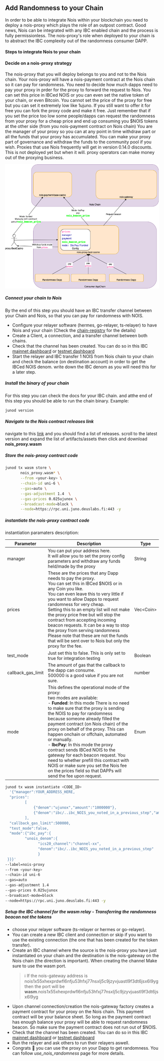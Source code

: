 ## Add Randomness to your Chain

In order to be able to integrate Nois within your blockchain you need to deploy
a nois-proxy which plays the role of an outpost contract. Good news, Nois can be
integrated with any IBC enabled chain and the process is fully permissionless.
The nois-proxy's role when deployed to your chain is to abstract the IBC
complexity out of the randomness consumer DAPP.

#### Steps to integrate Nois to your chain

#### Decide on a nois-proxy strategy

The nois-proxy that you will deploy belongs to you and not to the Nois chain.
Your nois-proxy will have a nois-payment contract at the Nois chain so it can
pay for randomness. You need to decide how much dapps need to pay your proxy in
prder for the proxy to forward the request to Nois. You can set this price in
IBCed NOIS or you can even set the native token of your chain, or even Bitcoin.
You cannot set the price of the proxy for free but you can set it extremely low
like 1ujuno. If you still want to offer it for free you can fork the proxy code
and make it free. Just remember that if you set the price too low some
people/dapps can request the randomness from your proxy for a cheap price and
end up consuming you $NOIS tokens at the other side (from you nois-payment
contract on Nois chain) You are the manager of your proxy so you can at any
point in time withdraw part or all the funds that your proxy has accumulated.
You can make your proxy part of governance and withdraw the funds to the
community pool if you wish.
Proxies that use Nois frequently will get in version 0.14.0 discounts. This is not deployed yet but when it will. proxy operators can make money out of the proxying business.

![Proxy](img/nois-proxy.png)

##### Connect your chain to Nois

By the end of this step you should have an IBC transfer channel between your
Chain and Nois, so that you can pay for randomness with NOIS.

- Configure your relayer software (hermes, go-relayer, ts-relayer) to have Nois
  and your chain (Check the
  [chain-registry](https://github.com/cosmos/chain-registry/tree/master/nois)
  for the details)
- Create a Client, a connection, and a transfer channel between both chains.
- Check that the channel has been created. You can do so in this IBC
  [mainnet dashboard](https://ibc.nois.network/connections) or
  [testnet dashboard](https://testnet.ibc.nois.network/)
- Start the relayer and IBC transfer 1 NOIS from Nois chain to your chain and
  check the balance (on destination account) in order to get the IBCed NOIS
  denom. write down the IBC denom as you will need this for a later step.

##### Install the binary of your chain

For this step you can check the docs for your IBC chain. and atthe end of this
step you should be able to run the chain binary. Example:

```sh
junod version
```

##### Navigate to the Nois contract releases link

navigate to this [link](https://github.com/noislabs/nois-contracts/releases) and
you should find a list of releases. scroll to the latest version and expand the
list of artifacts/assets then click and download **nois_proxy.wasm**

##### Store the nois-proxy contract code

```sh
junod tx wasm store \
       nois_proxy.wasm* \
       --from <your-key> \
       --chain-id uni-6 \
       --gas=auto \
       --gas-adjustment 1.4  \
       --gas-prices 0.025ujunox \
       --broadcast-mode=block \
       --node=https://rpc.uni.juno.deuslabs.fi:443 -y
```

##### instantiate the nois-proxy contract code

instantiation paramaters description:

| Parameter          | Description                                                                                                                                                                                                                                                                                                                                                                                                                                                                                                                                                                                                                                | Type       |
| ------------------ | ------------------------------------------------------------------------------------------------------------------------------------------------------------------------------------------------------------------------------------------------------------------------------------------------------------------------------------------------------------------------------------------------------------------------------------------------------------------------------------------------------------------------------------------------------------------------------------------------------------------------------------------ | ---------- |
| manager            | You can put your address here. <br>It will allow you to set the proxy config parameters and withdraw any funds held/made by the proxy                                                                                                                                                                                                                                                                                                                                                                                                                                                                                                      | String     |
| prices             | These are the prices that any Dapp needs to pay the proxy.<br>You can set this in IBCed $NOIS or in any Coin you like.<br>You can even leave this to very little if you want to allow Dapps to request randomness for very cheap.<br>Setting this to an empty list will not make the proxy price free but will stop the contract from accepting incoming beacon requests. It can be a way to stop the proxy from serving randomness <br>Please note that these are not the funds that will be sent over to Nois but only the proxy for the fee.                                                                                            | Vec\<Coin> |
| test_mode          | Just set this to false. This is only set to true for integration testing                                                                                                                                                                                                                                                                                                                                                                                                                                                                                                                                                                   | Boolean    |
| callback_gas_limit | The amount of gas that the callback to the dapp can consume. <br>500000 is a good value if you are not sure.                                                                                                                                                                                                                                                                                                                                                                                                                                                                                                                               | number     |
| mode               | This defines the operational mode of the proxy:<br>two modes are available: <br> - **Funded**: In this mode There is no need to make sure that the proxy is sending the NOIS to pay for randomness because someone already filled the payment contract (on Nois chain) of the proxy on behalf of the proxy. This can happen onchain or offchain, automated or manually.<br> - **IbcPay**: In this mode the proxy contract sends IBCed NOIS to the gateway for each beacon request. You need to whether prefill this contract with NOIS or make sure you set the Nois fee on the prices field so that DAPPs will send the fee upon request. | Enum       |

```sh
junod tx wasm instantiate <CODE_ID>
  '{"manager":YOUR_ADDRESS_HERE,
  "prices":
         [
             {"denom":"ujunox","amount":"1000000"},
             {"denom":"ibc/..ibc_NOIS_you_noted_in_a_previous_step","amount":"50000000"}
         ],
  "callback_gas_limit":500000,
  "test_mode":false,
  "mode":{"ibc_pay":{
         "unois_denom":{
               "ics20_channel":"channel-xx",
               "denom":"ibc/..ibc_NOIS_you_noted_in_a_previous_step"
               }
 }}}'
--label=nois-proxy
--from <your-key>
--chain-id uni-6
--gas=auto
--gas-adjustment 1.4
--gas-prices 0.025ujunox
--broadcast-mode=block
--node=https://rpc.uni.juno.deuslabs.fi:443 -y
```

##### Setup the IBC channel for the wasm relay - Transferring the randomness beacon not the tokens

- choose your relayer software (ts-relayer or hermes or go-relayer).
- You can create a new IBC client and connection or skip if you want to use the
  existing connection (the one that has been created for the token transfer).
- Create an IBC channel where the source is the nois-proxy you have just
  instantiated on your chain and the destination is the nois-gateway on the Nois
  chain (the direction is important). When creating the channel Make sure to use
  the wasm port.
  > ℹ️ If the nois-gateway address is
  > nois1x55xhexprdwfl6nfju53hfxj77nsxlj5c9jzyvjuastl9f3dt6jsx6l9yg then the
  > port will be
  > **wasm**.nois1x55xhexprdwfl6nfju53hfxj77nsxlj5c9jzyvjuastl9f3dt6jsx6l9yg
- Upon channel connection/creation the nois-gateway factory creates a payment
  contract for your proxy on the Nois chain. This payment contract will be your
  balance sheet. So long as the payment contract has enough balance your proxy
  will be able to request randomness beacon. So make sure the payment contract
  does not run out of $NOIS.
- Check that the channel has been created. You can do so in this IBC
  [mainnet dashboard](https://ibc.nois.network/connections) or
  [testnet dashboard](https://testnet.ibc.nois.network/)
- Run the relayer and ask others to run their relayers aswell.
- Congrats 🎉 you can use the proxy on your Dapp to get randomness. You can
  follow _use_nois_randomness_ page for more details.
